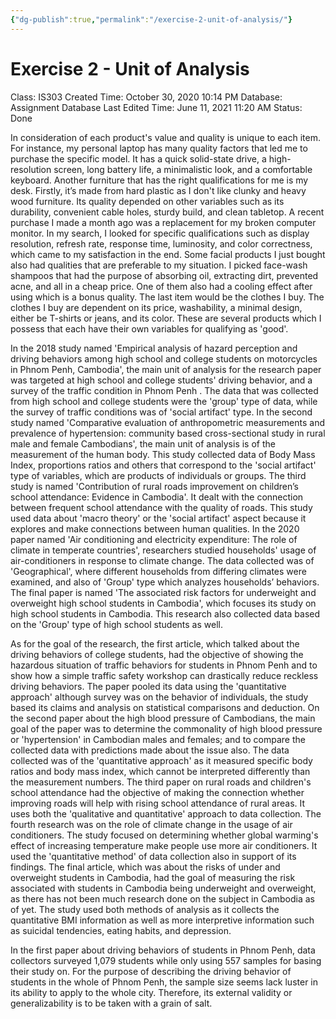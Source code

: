 ```yaml
---
{"dg-publish":true,"permalink":"/exercise-2-unit-of-analysis/"}
---
```


# Exercise 2 - Unit of Analysis

Class: IS303
Created Time: October 30, 2020 10:14 PM
Database: Assignment Database
Last Edited Time: June 11, 2021 11:20 AM
Status: Done

In consideration of each product's value and quality is unique to each item. For instance, my personal laptop has many quality factors that led me to purchase the specific model. It has a quick solid-state drive, a high-resolution screen, long battery life, a minimalistic look, and a comfortable keyboard. Another furniture that has the right qualifications for me is my desk. Firstly, it’s made from hard plastic as I don't like clunky and heavy wood furniture. Its quality depended on other variables such as its durability, convenient cable holes, sturdy build, and clean tabletop. A recent purchase I made a month ago was a replacement for my broken computer monitor. In my search, I looked for specific qualifications such as display resolution, refresh rate, response time, luminosity, and color correctness, which came to my satisfaction in the end. Some facial products I just bought also had qualities that are preferable to my situation. I picked face-wash shampoos that had the purpose of absorbing oil, extracting dirt, prevented acne, and all in a cheap price. One of them also had a cooling effect after using which is a bonus quality. The last item would be the clothes I buy. The clothes I buy are dependent on its price, washability, a minimal design, either be T-shirts or jeans, and its color. These are several products which I possess that each have their own variables for qualifying as 'good'.

In the 2018 study named 'Empirical analysis of hazard perception and driving behaviors among high school and college students on motorcycles in Phnom Penh, Cambodia', the main unit of analysis for the research paper was targeted at high school and college students' driving behavior, and a survey of the traffic condition in Phnom Penh . The data that was collected from high school and college students were the 'group' type of data, while the survey of traffic conditions was of 'social artifact' type. In the second study named 'Comparative evaluation of anthropometric measurements and prevalence of hypertension: community based cross-sectional study in rural male and female Cambodians', the main unit of analysis is of the measurement of the human body. This study collected data of Body Mass Index, proportions ratios and others that correspond to the 'social artifact' type of variables, which are products of individuals or groups. The third study is named 'Contribution of rural roads improvement on children’s school attendance: Evidence in Cambodia'. It dealt with the connection between frequent school attendance with the quality of roads. This study used data about 'macro theory' or the 'social artifact' aspect because it explores and make connections between human qualities. In the 2020 paper named 'Air conditioning and electricity expenditure: The role of climate in temperate countries', researchers studied households' usage of air-conditioners in response to climate change. The data collected was of 'Geographical', where different households from differing climates were examined, and also of 'Group' type which analyzes households’ behaviors. The final paper is named 'The associated risk factors for underweight and overweight high school students in Cambodia', which focuses its study on high school students in Cambodia. This research also collected data based on the 'Group' type of high school students as well.

As for the goal of the research, the first article, which talked about the driving behaviors of college students, had the objective of  showing the hazardous situation of traffic behaviors for students in Phnom Penh and to show how a simple traffic safety workshop can drastically reduce reckless driving behaviors. The paper pooled its data using the 'quantitative approach' although survey was on the behavior of individuals, the study based its claims and analysis on statistical comparisons and deduction. On the second paper about the high blood pressure of Cambodians, the main goal of the paper was to determine the commonality of high blood pressure or 'hypertension' in Cambodian males and females; and to compare the collected data with predictions made about the issue also. The data collected was of the 'quantitative approach' as it measured specific body ratios and body mass index, which cannot be interpreted differently than the measurement numbers. The third paper on rural roads and children's school attendance had the objective of making the connection whether improving roads will help with rising school attendance of rural areas. It uses both the 'qualitative and quantitative' approach to data collection. The fourth research was on the role of climate change in the usage of air conditioners. The study focused on determining whether global warming's effect of increasing temperature make people use more air conditioners. It used the 'quantitative method' of data collection also in support of its findings. The final article, which was about the risks of under and overweight students in Cambodia, had the goal of measuring the risk associated with students in Cambodia being underweight and overweight, as there has not been much research done on the subject in Cambodia as of yet. The study used both methods of analysis as it collects the quantitative BMI information as well as more interpretive information such as suicidal tendencies, eating habits, and depression.

In the first paper about driving behaviors of students in Phnom Penh, data collectors surveyed 1,079 students while only using 557 samples for basing their study on. For the purpose of describing the driving behavior of students in the whole of Phnom Penh, the sample size seems lack luster in its ability to apply to the whole city. Therefore, its external validity or generalizability is to be taken with a grain of salt.